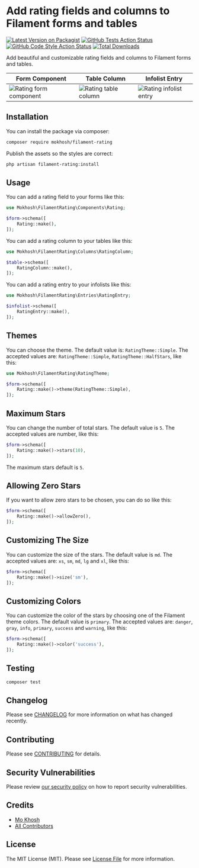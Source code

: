 # Add rating fields and columns to Filament forms and tables

[![Latest Version on Packagist](https://img.shields.io/packagist/v/mokhosh/filament-rating.svg?style=flat-square)](https://packagist.org/packages/mokhosh/filament-rating)
[![GitHub Tests Action Status](https://img.shields.io/github/actions/workflow/status/mokhosh/filament-rating/run-tests.yml?branch=main&label=tests&style=flat-square)](https://github.com/mokhosh/filament-rating/actions?query=workflow%3Arun-tests+branch%3Amain)
[![GitHub Code Style Action Status](https://img.shields.io/github/actions/workflow/status/mokhosh/filament-rating/fix-php-code-style-issues.yml?branch=main&label=code%20style&style=flat-square)](https://github.com/mokhosh/filament-rating/actions?query=workflow%3A"Fix+PHP+code+styling"+branch%3Amain)
[![Total Downloads](https://img.shields.io/packagist/dt/mokhosh/filament-rating.svg?style=flat-square)](https://packagist.org/packages/mokhosh/filament-rating)

Add beautiful and customizable rating fields and columns to Filament forms and tables.

| Form Component | Table Column | Infolist Entry |
|----------------|--------------|----------------|
|![Rating form component](https://raw.githubusercontent.com/mokhosh/filament-rating/main/images/mokhosh-filament-rating-form.png)|![Rating table column](https://raw.githubusercontent.com/mokhosh/filament-rating/main/images/mokhosh-filament-rating-table.png)|![Rating infolist entry](https://raw.githubusercontent.com/mokhosh/filament-rating/main/images/mokhosh-filament-rating-infolist.png)|

## Installation

You can install the package via composer:

```bash
composer require mokhosh/filament-rating
```

Publish the assets so the styles are correct:

```bash
php artisan filament-rating:install
```

## Usage

You can add a rating field to your forms like this:

```php
use Mokhosh\FilamentRating\Components\Rating;

$form->schema([
    Rating::make(),
]);
```

You can add a rating column to your tables like this:

```php
use Mokhosh\FilamentRating\Columns\RatingColumn;

$table->schema([
    RatingColumn::make(),
]);
```

You can add a rating entry to your infolists like this:

```php
use Mokhosh\FilamentRating\Entries\RatingEntry;

$infolist->schema([
    RatingEntry::make(),
]);
```

## Themes

You can choose the theme.
The default value is: `RatingTheme::Simple`.
The accepted values are: `RatingTheme::Simple`, `RatingTheme::HalfStars`, like this:

```php
use Mokhosh\FilamentRating\RatingTheme;

$form->schema([
    Rating::make()->theme(RatingTheme::Simple),
]);
```

## Maximum Stars

You can change the number of total stars.
The default value is `5`.
The accepted values are number, like this:

```php
$form->schema([
    Rating::make()->stars(10),
]);
```

The maximum stars default is `5`.

## Allowing Zero Stars

If you want to allow zero stars to be chosen, you can do so like this:

```php
$form->schema([
    Rating::make()->allowZero(),
]);
```

## Customizing The Size

You can customize the size of the stars. 
The default value is `md`.
The accepted values are: `xs`, `sm`, `md`, `lg` and `xl`, like this:

```php
$form->schema([
    Rating::make()->size('sm'),
]);
```

## Customizing Colors

You can customize the color of the stars by choosing one of the Filament theme colors.
The default value is `primary`.
The accepted values are: `danger`, `gray`, `info`, `primary`, `success` and `warning`, like this:

```php
$form->schema([
    Rating::make()->color('success'),
]);
```

## Testing

```bash
composer test
```

## Changelog

Please see [CHANGELOG](CHANGELOG.md) for more information on what has changed recently.

## Contributing

Please see [CONTRIBUTING](.github/CONTRIBUTING.md) for details.

## Security Vulnerabilities

Please review [our security policy](../../security/policy) on how to report security vulnerabilities.

## Credits

- [Mo Khosh](https://github.com/mokhosh)
- [All Contributors](../../contributors)

## License

The MIT License (MIT). Please see [License File](LICENSE.md) for more information.
